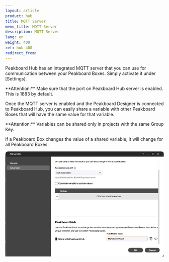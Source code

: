 ```yaml
---
layout: article
product: hub
title: MQTT Server
menu_title: MQTT Server
description: MQTT Server 
lang: en
weight: 400
ref: hub-400
redirect_from:
---
```

Peakboard Hub has an integrated MQTT server that you can use for communication between your Peakboard Boxes.
Simply activate it under [Settings].

<div class="box-warning" markdown="1"> **Attention:**
Make sure that the port on Peakboard Hub server is enabled. This is 1883 by default.
</div>

Once the MQTT server is enabled and the Peakboard Designer is connected to Peakboard Hub, you can easily share a variable with other Peakboard Boxes that will have the same value for that variable.

<div class="box-warning" markdown="1"> **Attention:**
Variables can be shared only in projects with the same Group Key.
</div>

If a Peakboard Box changes the value of a shared variable, it will change for all Peakboard Boxes.

![MQTT Server](/assets/images/hub/en_hub_mqtt.png)
